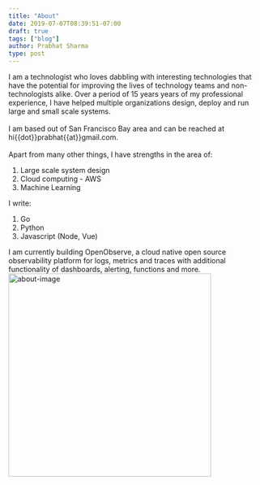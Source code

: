 ```yaml
---
title: "About"
date: 2019-07-07T08:39:51-07:00
draft: true
tags: ["blog"]
author: Prabhat Sharma
type: post
---
```


<section id="about">
    <div class="container">
        <div class="row">
            <div class="col-md-6 col-sm-6">
                <div class="block wow fadeInLeft" data-wow-delay=".3s" data-wow-duration="500ms">
                    I am a technologist who loves dabbling with interesting technologies that have the potential for improving the lives of technology teams and non-technologists alike. Over a period of 15 years years of my professional experience, I have helped multiple organizations design, deploy and run large and small scale systems. <br><br> I am based out of San Francisco Bay area and can be reached at hi{{dot}}prabhat{{at}}gmail.com. <br><br> Apart from many other things, I have strengths in the area of:<br> <ol><li>Large scale system design</li><li>Cloud computing - AWS</li><li>Machine Learning</li></ol> I write: <ol><li>Go</li><li>Python</li><li>Javascript (Node, Vue)</li></ol> I am currently building OpenObserve, a cloud native open source observability platform for logs, metrics and traces with additional functionality of dashboards, alerting, functions and more.
                </div>
            </div>
            <div class="col-md-6 col-sm-6">
                <div class="block wow fadeInRight" data-wow-delay=".3s" data-wow-duration="500ms">
                    <img src="/images/about/me.jpg" alt="about-image" width="400">
                </div>
            </div>
        </div>
    </div>
</section>

